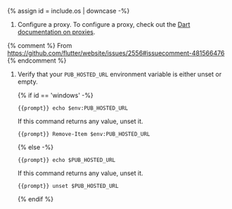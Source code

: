 
{% assign id =  include.os | downcase -%}

1. Configure a proxy.
   To configure a proxy, check out the
   [Dart documentation on proxies]({{site.dart-site}}/tools/pub/troubleshoot#pub-get-fails-from-behind-a-corporate-firewall).

  {% comment %}
  From <https://github.com/flutter/website/issues/2556#issuecomment-481566476>
  {% endcomment %}

1. Verify that your `PUB_HOSTED_URL` environment variable is either unset
   or empty.

   {% if id == 'windows' -%}

   ```console
   {{prompt}} echo $env:PUB_HOSTED_URL
   ```

   If this command returns any value, unset it.

   ```console
   {{prompt}} Remove-Item $env:PUB_HOSTED_URL
   ```

   {% else -%}

   ```console
   {{prompt}} echo $PUB_HOSTED_URL
   ```

   If this command returns any value, unset it.

   ```console
   {{prompt}} unset $PUB_HOSTED_URL
   ```

   {% endif %}
